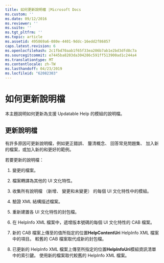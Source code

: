 ```yaml
---
title: 如何更新說明檔 |Microsoft Docs
ms.custom: ''
ms.date: 09/12/2016
ms.reviewer: ''
ms.suite: ''
ms.tgt_pltfrm: ''
ms.topic: article
ms.assetid: 495869a6-080e-4401-9ddc-16edd2f86857
caps.latest.revision: 6
ms.openlocfilehash: 2c1fbd70aab1f65f33ea206b7ab1e2bd3dfd8c7a
ms.sourcegitcommit: e7445ba8203da304286c591ff513900ad1c244a4
ms.translationtype: MT
ms.contentlocale: zh-TW
ms.lasthandoff: 04/23/2019
ms.locfileid: "62082303"
---
```

# <a name="how-to-update-help-files"></a>如何更新說明檔

本主題說明如何更新為支援 Updatable Help 的模組的說明檔。

## <a name="updating-help-files"></a>更新說明檔

有許多原因可更新說明檔，例如更正錯誤、 釐清概念、 回答常見問題集、 加入新的檔案，或加入新的和更好的範例。

若要更新的說明檔：

1. 變更的檔案。

2. 檔案轉譯為其他的 UI 文化特性。

3. 收集所有說明檔 （新增、 變更和未變更） 的每個 UI 文化特性中的模組。

4. 驗證 XML 結構描述檔案。

5. 重新建置各 UI 文化特性的封包檔。

6. 在 HelpInfo XML 檔案中，遞增版本號碼的每個 UI 文化特性的 CAB 檔案。

7. 新的 CAB 檔案上傳至的值所指定的位置**HelpContentUri** HelpInfo XML 檔案中的項目。 較舊的 CAB 檔案取代成新的封包檔。

8. 已更新的 HelpInfo XML 檔案上傳至所指定的位置**HelpInfoUri**模組資訊清單中的索引鍵。 使用新的檔案取代較舊的 HelpInfo XML 檔案。